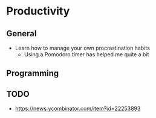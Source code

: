 # Productivity

## General

- Learn how to manage your own procrastination habits
	- Using a Pomodoro timer has helped me quite a bit

## Programming

## TODO

- https://news.ycombinator.com/item?id=22253893
